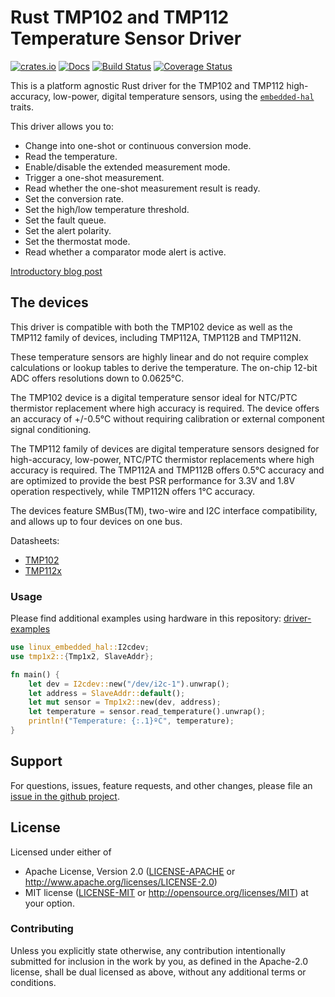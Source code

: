 # Rust TMP102 and TMP112 Temperature Sensor Driver

[![crates.io](https://img.shields.io/crates/v/tmp1x2.svg)](https://crates.io/crates/tmp1x2)
[![Docs](https://docs.rs/tmp1x2/badge.svg)](https://docs.rs/tmp1x2)
[![Build Status](https://github.com/eldruin/tmp1x2-rs/workflows/Build/badge.svg)](https://github.com/eldruin/tmp1x2-rs/actions?query=workflow%3ABuild)
[![Coverage Status](https://coveralls.io/repos/github/eldruin/tmp1x2-rs/badge.svg?branch=master)](https://coveralls.io/github/eldruin/tmp1x2-rs?branch=master)

This is a platform agnostic Rust driver for the TMP102 and TMP112
high-accuracy, low-power, digital temperature sensors, using the
[`embedded-hal`] traits.

This driver allows you to:
- Change into one-shot or continuous conversion mode.
- Read the temperature.
- Enable/disable the extended measurement mode.
- Trigger a one-shot measurement.
- Read whether the one-shot measurement result is ready.
- Set the conversion rate.
- Set the high/low temperature threshold.
- Set the fault queue.
- Set the alert polarity.
- Set the thermostat mode.
- Read whether a comparator mode alert is active.

[Introductory blog post](https://blog.eldruin.com/tmp1x2-temperature-sensor-driver-in-rust/)

## The devices

This driver is compatible with both the TMP102 device as well as the TMP112
family of devices, including TMP112A, TMP112B and TMP112N.

These temperature sensors are highly linear and do not require complex
calculations or lookup tables to derive the temperature. The on-chip
12-bit ADC offers resolutions down to 0.0625°C.

The TMP102 device is a digital temperature sensor ideal for NTC/PTC
thermistor replacement where high accuracy is required. The device offers an
accuracy of +/-0.5°C without requiring calibration or external component
signal conditioning.

The TMP112 family of devices are digital temperature sensors designed for
high-accuracy, low-power, NTC/PTC thermistor replacements where high accuracy
is required. The TMP112A and TMP112B offers 0.5°C accuracy and are optimized
to provide the best PSR performance for 3.3V and 1.8V operation respectively,
while TMP112N offers 1°C accuracy.

The devices feature SMBus(TM), two-wire and I2C interface compatibility,
and allows up to four devices on one bus.

Datasheets:
- [TMP102](http://www.ti.com/lit/ds/symlink/tmp102.pdf)
- [TMP112x](http://www.ti.com/lit/ds/symlink/tmp112.pdf)

### Usage

Please find additional examples using hardware in this repository: [driver-examples]

```rust
use linux_embedded_hal::I2cdev;
use tmp1x2::{Tmp1x2, SlaveAddr};

fn main() {
    let dev = I2cdev::new("/dev/i2c-1").unwrap();
    let address = SlaveAddr::default();
    let mut sensor = Tmp1x2::new(dev, address);
    let temperature = sensor.read_temperature().unwrap();
    println!("Temperature: {:.1}ºC", temperature);
}
```

## Support

For questions, issues, feature requests, and other changes, please file an
[issue in the github project](https://github.com/eldruin/tmp1x2-rs/issues).

## License

Licensed under either of

 * Apache License, Version 2.0 ([LICENSE-APACHE](LICENSE-APACHE) or
   http://www.apache.org/licenses/LICENSE-2.0)
 * MIT license ([LICENSE-MIT](LICENSE-MIT) or
   http://opensource.org/licenses/MIT) at your option.

### Contributing

Unless you explicitly state otherwise, any contribution intentionally submitted
for inclusion in the work by you, as defined in the Apache-2.0 license, shall
be dual licensed as above, without any additional terms or conditions.

[driver-examples]: https://github.com/eldruin/driver-examples
[`embedded-hal`]: https://github.com/rust-embedded/embedded-hal
